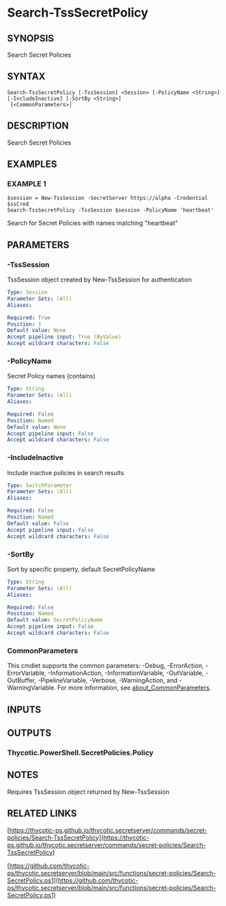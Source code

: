 # Search-TssSecretPolicy

## SYNOPSIS
Search Secret Policies

## SYNTAX

```
Search-TssSecretPolicy [-TssSession] <Session> [-PolicyName <String>] [-IncludeInactive] [-SortBy <String>]
 [<CommonParameters>]
```

## DESCRIPTION
Search Secret Policies

## EXAMPLES

### EXAMPLE 1
```
$session = New-TssSession -SecretServer https://alpha -Credential $ssCred
Search-TssSecretPolicy -TssSession $session -PolicyName 'heartbeat'
```

Search for Secret Policies with names matching "heartbeat"

## PARAMETERS

### -TssSession
TssSession object created by New-TssSession for authentication

```yaml
Type: Session
Parameter Sets: (All)
Aliases:

Required: True
Position: 1
Default value: None
Accept pipeline input: True (ByValue)
Accept wildcard characters: False
```

### -PolicyName
Secret Policy names (contains)

```yaml
Type: String
Parameter Sets: (All)
Aliases:

Required: False
Position: Named
Default value: None
Accept pipeline input: False
Accept wildcard characters: False
```

### -IncludeInactive
Include inactive policies in search results

```yaml
Type: SwitchParameter
Parameter Sets: (All)
Aliases:

Required: False
Position: Named
Default value: False
Accept pipeline input: False
Accept wildcard characters: False
```

### -SortBy
Sort by specific property, default SecretPolicyName

```yaml
Type: String
Parameter Sets: (All)
Aliases:

Required: False
Position: Named
Default value: SecretPolicyName
Accept pipeline input: False
Accept wildcard characters: False
```

### CommonParameters
This cmdlet supports the common parameters: -Debug, -ErrorAction, -ErrorVariable, -InformationAction, -InformationVariable, -OutVariable, -OutBuffer, -PipelineVariable, -Verbose, -WarningAction, and -WarningVariable. For more information, see [about_CommonParameters](http://go.microsoft.com/fwlink/?LinkID=113216).

## INPUTS

## OUTPUTS

### Thycotic.PowerShell.SecretPolicies.Policy
## NOTES
Requires TssSession object returned by New-TssSession

## RELATED LINKS

[https://thycotic-ps.github.io/thycotic.secretserver/commands/secret-policies/Search-TssSecretPolicy](https://thycotic-ps.github.io/thycotic.secretserver/commands/secret-policies/Search-TssSecretPolicy)

[https://github.com/thycotic-ps/thycotic.secretserver/blob/main/src/functions/secret-policies/Search-SecretPolicy.ps1](https://github.com/thycotic-ps/thycotic.secretserver/blob/main/src/functions/secret-policies/Search-SecretPolicy.ps1)

